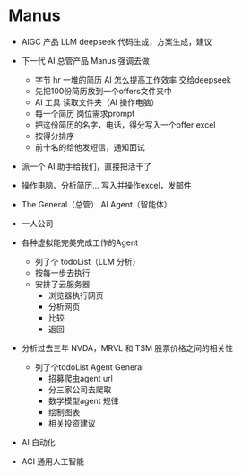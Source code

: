 # Manus
- AIGC 产品
    LLM deepseek
    代码生成，方案生成，建议
- 下一代 AI 总管产品
    Manus 强调去做
    - 字节 hr
        一堆的简历 AI 怎么提高工作效率
        交给deepseek
    - 先把100份简历放到一个offers文件夹中
    - AI 工具 读取文件夹（AI 操作电脑）
    - 每一个简历 岗位需求prompt
    - 把这份简历的名字，电话，得分写入一个offer excel
    - 按得分排序
    - 前十名的给他发短信，通知面试

- 派一个 AI 助手给我们，直接把活干了
- 操作电脑、分析简历... 写入并操作excel，发邮件
- The General（总管） AI Agent（智能体）
- 一人公司
- 各种虚拟能完美完成工作的Agent
  - 列了个 todoList（LLM 分析）
  - 按每一步去执行
  - 安排了云服务器
    - 浏览器执行网页
    - 分析网页
    - 比较
    - 返回

- 分析过去三年 NVDA，MRVL 和 TSM 股票价格之间的相关性
  - 列了个todoList
    Agent General
    - 招募爬虫agent url
    - 分三家公司去爬取
    - 数学模型agent 规律
    - 绘制图表
    - 相关投资建议

- AI 自动化

- AGI 通用人工智能